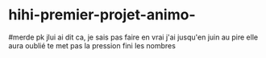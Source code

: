 # hihi-premier-projet-animo-

#merde pk jlui ai dit ca, je sais pas faire en vrai j'ai jusqu'en juin au pire elle aura oublié te met pas la pression fini les nombres
